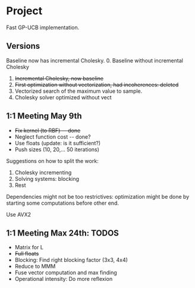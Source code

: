 # Project #
Fast GP-UCB implementation.

## Versions ##
Baseline now has incremental Cholesky.
0. Baseline without incremental Cholesky
1. ~~Incremental Cholesky, now baseline~~
2. ~~First optimization without vectorization, had incoherences: deleted~~
3. Vectorized search of the maximum value to sample.
4. Cholesky solver optimized without vect

## 1:1 Meeting May 9th ##
- ~~Fix kernel (to RBF) -- done~~
- Neglect function cost -- done?
- Use floats (update: is it sufficient?)
- Push sizes (10, 20,... 50 iterations)

Suggestions on how to split the work:
1. Cholesky incrementing
2. Solving systems: blocking
3. Rest

Dependencies might not be too restrictives: optimization might be done by starting some computations before other end.

Use AVX2

## 1:1 Meeting Max 24th: TODOS
- Matrix for L
- ~~Full floats~~
- Blocking: Find right blocking factor (3x3, 4x4)
- Reduce to MMM
- Fuse vector computation and max finding
- Operational intensity: Do more reflexion